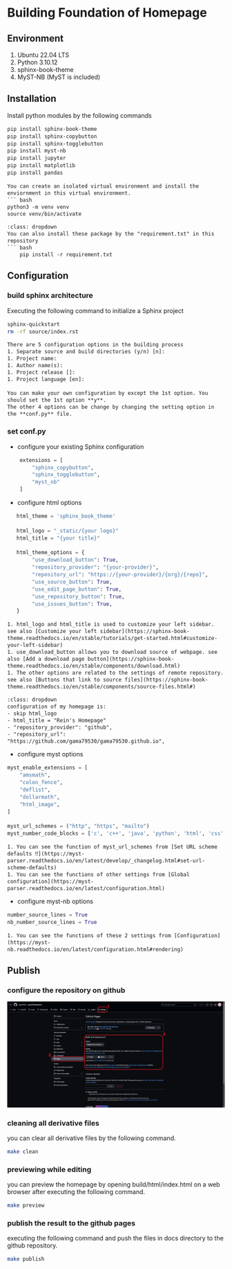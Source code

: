 # Building Foundation of Homepage 

## Environment
1. Ubuntu 22.04 LTS
1. Python 3.10.12
1. sphinx-book-theme
1. MyST-NB (MyST is included)

## Installation
Install python modules by the following commands

``` bash
pip install sphinx-book-theme
pip install sphinx-copybutton
pip install sphinx-togglebutton
pip install myst-nb
pip install jupyter
pip install matplotlib
pip install pandas
```
```{note}
You can create an isolated virtual environment and install the enviornment in this virtual environment.
``` bash
python3 -m venv venv
source venv/bin/activate
```
```{tip}
:class: dropdown
You can also install these package by the "requirement.txt" in this repository  
``` bash
    pip install -r requirement.txt
```

## Configuration
### build sphinx architecture
Executing the following command to initialize a Sphinx project
```bash
sphinx-quickstart
rm -rf source/index.rst
```
```{caution}
There are 5 configuration options in the building process  
1. Separate source and build directories (y/n) [n]:
1. Project name:
1. Author name(s):
1. Project release []:
1. Project language [en]:

You can make your own configuration by except the 1st option. You should set the 1st option **y**.
The other 4 options can be change by changing the setting option in the **conf.py** file.
```

### set **conf.py**
- configure your existing Sphinx configuration
``` python
    extensions = [
        "sphinx_copybutton",
        "sphinx_togglebutton",
        "myst_nb"
    ]
```

- configure html options
``` python
   html_theme = 'sphinx_book_theme'
   
   html_logo = "_static/{your logo}"
   html_title = "{your title}"

   html_theme_options = {
        "use_download_button": True,
        "repository_provider": "{your-provider}",
        "repository_url": "https://{your-provider}/{org}/{repo}",
        "use_source_button": True,
        "use_edit_page_button": True,
        "use_repository_button": True,
        "use_issues_button": True,
   }
```
```{note}
1. html_logo and html_title is used to customize your left sidebar. see also [Customize your left sidebar](https://sphinx-book-theme.readthedocs.io/en/stable/tutorials/get-started.html#customize-your-left-sidebar)
1. use_download_button allows you to download source of webpage. see also [Add a download page button](https://sphinx-book-theme.readthedocs.io/en/stable/components/download.html)
1. The other options are related to the settings of remote repository. see also [Buttons that link to source files](https://sphinx-book-theme.readthedocs.io/en/stable/components/source-files.html#)
```
```{tip}
:class: dropdown
configuration of my homepage is:  
- skip html_logo
- html_title = "Rein's Homepage"
- "repository_provider": "github",
- "repository_url": "https://github.com/gama79530/gama79530.github.io",
```

- configure myst options
```python
myst_enable_extensions = [
    "amsmath",
    "colon_fence",
    "deflist",
    "dollarmath",
    "html_image",
]

myst_url_schemes = ("http", "https", "mailto")
myst_number_code_blocks = ['c', 'c++', 'java', 'python', 'html', 'css', 'javascript', 'bash']
```
```{note}
1. You can see the function of myst_url_schemes from [Set URL scheme defaults ‼️](https://myst-parser.readthedocs.io/en/latest/develop/_changelog.html#set-url-scheme-defaults)
1. You can see the functions of other settings from [Global configuration](https://myst-parser.readthedocs.io/en/latest/configuration.html)
```

- configure myst-nb options
```python
number_source_lines = True
nb_number_source_lines = True
```
```{note}
1. You can see the functions of these 2 settings from [Configuration](https://myst-nb.readthedocs.io/en/latest/configuration.html#rendering)
```

## Publish
### configure the repository on github
![Publish Homepage](../_static/publish_website.png)

### cleaning all derivative files
you can clear all derivative files by the following command.
```bash
make clean
```

### previewing while editing
you can preview the homepage by opening build/html/index.html on a web browser after executing the following command.
```bash
make preview
```

### publish the result to the github pages
executing the following command and push the files in docs directory to the github repository.
```bash
make publish
```